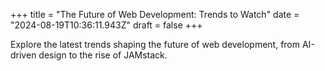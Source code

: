 +++
title = "The Future of Web Development: Trends to Watch"
date = "2024-08-19T10:36:11.943Z"
draft = false
+++

  Explore the latest trends shaping the future of web development, from AI-driven design to the rise of JAMstack.
        